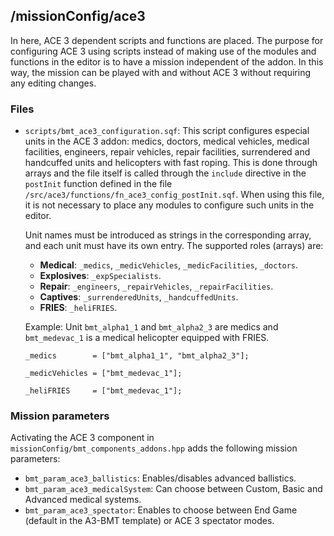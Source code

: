 ## /missionConfig/ace3

In here, ACE 3 dependent scripts and functions are placed. The purpose for configuring ACE 3 using scripts
instead of making use of the modules and functions in the editor is to have a mission independent of the
addon. In this way, the mission can be played with and without ACE 3 without requiring any editing changes.

### Files

* `scripts/bmt_ace3_configuration.sqf`: This script configures especial units in the ACE 3 addon: medics,
doctors, medical vehicles, medical facilities, engineers, repair vehicles, repair facilities, surrendered
and handcuffed units and helicopters with fast roping. This is done through arrays and the file itself is
called through the `include` directive in the `postInit` function defined in the file
`/src/ace3/functions/fn_ace3_config_postInit.sqf`. When using this file, it is not necessary to place any
modules to configure such units in the editor.

  Unit names must be introduced as strings in the corresponding array, and each unit must have its own
  entry. The supported roles (arrays) are:

  * **Medical**: `_medics`, `_medicVehicles`, `_medicFacilities`, `_doctors`.
  * **Explosives**: `_expSpecialists`.
  * **Repair**: `_engineers`, `_repairVehicles`, `_repairFacilities`.
  * **Captives**: `_surrenderedUnits`, `_handcuffedUnits`.
  * **FRIES**: `_heliFRIES`.

  Example: Unit `bmt_alpha1_1` and `bmt_alpha2_3` are medics and `bmt_medevac_1` is a medical helicopter
  equipped with FRIES.

  `_medics        = ["bmt_alpha1_1", "bmt_alpha2_3"];`

  `_medicVehicles = ["bmt_medevac_1"];`

  `_heliFRIES     = ["bmt_medevac_1"];`

### Mission parameters

Activating the ACE 3 component in `missionConfig/bmt_components_addons.hpp` adds the following mission
parameters:

* `bmt_param_ace3_ballistics`: Enables/disables advanced ballistics.
* `bmt_param_ace3_medicalSystem`: Can choose between Custom, Basic and Advanced medical systems.
* `bmt_param_ace3_spectator`: Enables to choose between End Game (default in the A3-BMT template) or ACE 3
spectator modes.
